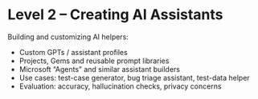 # Level 2 – Creating AI Assistants

Building and customizing AI helpers:
- Custom GPTs / assistant profiles
- Projects, Gems and reusable prompt libraries
- Microsoft “Agents” and similar assistant builders
- Use cases: test-case generator, bug triage assistant, test-data helper
- Evaluation: accuracy, hallucination checks, privacy concerns
